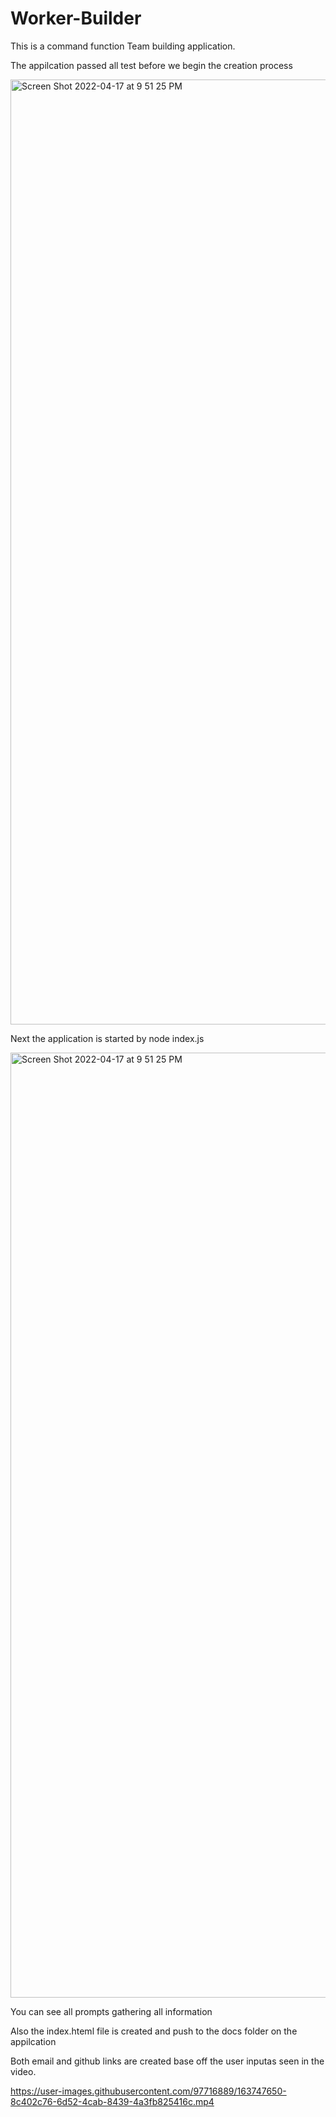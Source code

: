 # Worker-Builder

This is a command function Team building application.

The appilcation passed all test before we begin the creation process

<img width="1512" alt="Screen Shot 2022-04-17 at 9 51 25 PM" src="https://user-images.githubusercontent.com/97716889/163747175-e06fc7d9-7e9f-47a0-82e7-7b23f4f2ba44.png">

Next the application is started by node index.js


<img width="1512" alt="Screen Shot 2022-04-17 at 9 51 25 PM" src="https://user-images.githubusercontent.com/97716889/163747245-158d87e6-1a9d-4b93-9312-019a0ddafcb0.png">



You can see all prompts gathering all information

Also the index.hteml file is created and push to the docs folder on the appilcation

Both email and github links are created base off the user inputas seen in the video.

https://user-images.githubusercontent.com/97716889/163747650-8c402c76-6d52-4cab-8439-4a3fb825416c.mp4

